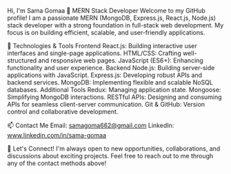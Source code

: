 Hi, I'm Sama Gomaa 👋
MERN Stack Developer
Welcome to my GitHub profile! I am a passionate MERN (MongoDB, Express.js, React.js, Node.js) stack developer with a strong foundation in full-stack web development. My focus is on building efficient, scalable, and user-friendly applications.

🔧 Technologies & Tools
Frontend
React.js: Building interactive user interfaces and single-page applications.
HTML/CSS: Crafting well-structured and responsive web pages.
JavaScript (ES6+): Enhancing functionality and user experience.
Backend
Node.js: Building server-side applications with JavaScript.
Express.js: Developing robust APIs and backend services.
MongoDB: Implementing flexible and scalable NoSQL databases.
Additional Tools
Redux: Managing application state.
Mongoose: Simplifying MongoDB interactions.
RESTful APIs: Designing and consuming APIs for seamless client-server communication.
Git & GitHub: Version control and collaborative development.

📫 Contact Me
Email: samagoma662@gmail.com
LinkedIn: www.linkedin.com/in/sama-gomaa

🤝 Let's Connect!
I'm always open to new opportunities, collaborations, and discussions about exciting projects. Feel free to reach out to me through any of the contact methods above!

